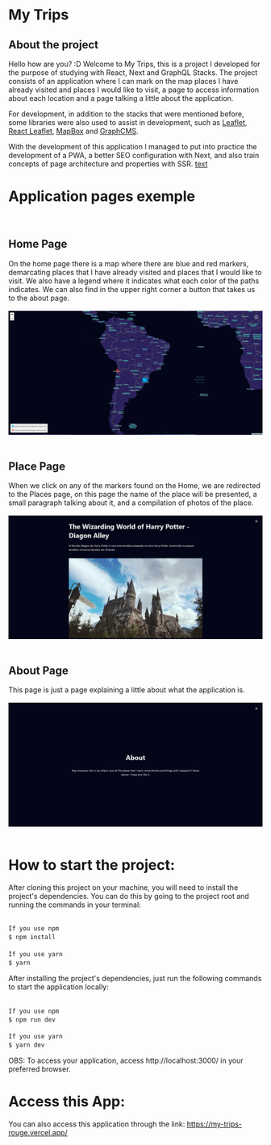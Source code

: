 # My Trips

## About the project

Hello how are you? :D
Welcome to My Trips, this is a project I developed for the purpose of studying with React, Next and GraphQL Stacks. The project consists of an application where I can mark on the map places I have already visited and places I would like to visit, a page to access information about each location and a page talking a little about the application.

For development, in addition to the stacks that were mentioned before, some libraries were also used to assist in development, such as [Leaflet](https://leafletjs.com/), [React Leaflet](https://react-leaflet.js.org/), [MapBox](https://www.mapbox.com/) and [GraphCMS](https://hygraph.com/).

With the development of this application I managed to put into practice the development of a PWA, a better SEO configuration with Next, and also train concepts of page architecture and properties with SSR. [text](filename.md#anchortext)

# Application pages exemple
<br>

## Home Page

On the home page there is a map where there are blue and red markers, demarcating places that I have already visited and places that I would like to visit. We also have a legend where it indicates what each color of the paths indicates.
We can also find in the upper right corner a button that takes us to the about page.
<br>
<br>
![Home Page](./src/assets/home-page.PNG)
<br>
<br>

## Place Page

When we click on any of the markers found on the Home, we are redirected to the Places page, on this page the name of the place will be presented, a small paragraph talking about it, and a compilation of photos of the place.
<br>
<br>
![Place Page](./src/assets/place-page.PNG)
<br>
<br>

## About Page

This page is just a page explaining a little about what the application is.
<br>
<br>
![About Page](./src/assets/about-page.PNG)
<br>
<br>

# How to start the project:

After cloning this project on your machine, you will need to install the project's dependencies. You can do this by going to the project root and running the commands in your terminal:

```bash

If you use npm
$ npm install

If you use yarn
$ yarn

```

After installing the project's dependencies, just run the following commands to start the application locally:

```bash

If you use npm
$ npm run dev

If you use yarn
$ yarn dev

```

OBS: To access your application, access http://localhost:3000/ in your preferred browser.

# Access this App:
You can also access this application through the link: https://my-trips-rouge.vercel.app/
